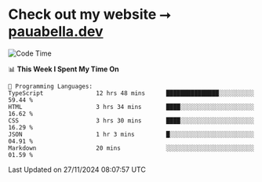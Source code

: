 # Check out my website ⭢ [pauabella.dev](https://pauabella.dev)

<!--START_SECTION:waka-->
![Code Time](http://img.shields.io/badge/Code%20Time-3%2C925%20hrs%207%20mins-blue)

📊 **This Week I Spent My Time On** 

```text
💬 Programming Languages: 
TypeScript               12 hrs 48 mins      ███████████████░░░░░░░░░░   59.44 % 
HTML                     3 hrs 34 mins       ████░░░░░░░░░░░░░░░░░░░░░   16.62 % 
CSS                      3 hrs 30 mins       ████░░░░░░░░░░░░░░░░░░░░░   16.29 % 
JSON                     1 hr 3 mins         █░░░░░░░░░░░░░░░░░░░░░░░░   04.91 % 
Markdown                 20 mins             ░░░░░░░░░░░░░░░░░░░░░░░░░   01.59 % 
```


 Last Updated on 27/11/2024 08:07:57 UTC
<!--END_SECTION:waka-->
